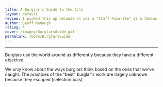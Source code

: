 ```yaml
---
title: A Burglar's Guide to the City
layout: default
review: I picked this up because it was a "Staff Favorite" at a famous book store in New York City. While it was intriguing to read about all sorts of burglaries, you have to read through lots of "fluff" to get to the interesting parts—most likely because the author compiled several of their articles into this book.
author: Geoff Manaugh
rating: 4
cover: /images/BurglarsGuide.gif
permalink: /book/BurglarsGuide
---
```

---

Burglars use the world around us differently because they have a different objective.

We only know about the ways burglars think based on the ones that we've caught. The practices of the "best" burglar's work are largely unknown because they escaped (selection bias).
